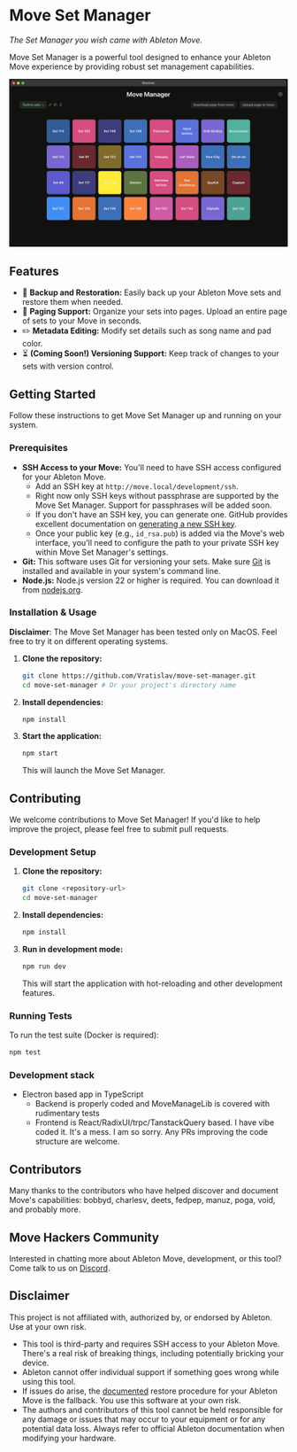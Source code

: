 # Move Set Manager

*The Set Manager you wish came with Ableton Move.*

Move Set Manager is a powerful tool designed to enhance your Ableton Move experience by providing robust set management capabilities.

![Interface screenshot](./doc/img/ui.png)

## Features

*   💾 **Backup and Restoration:** Easily back up your Ableton Move sets and restore them when needed.
*   📄 **Paging Support:** Organize your sets into pages. Upload an entire page of sets to your Move in seconds.
*   ✏️ **Metadata Editing:** Modify set details such as song name and pad color.
*   ⏳ **(Coming Soon!) Versioning Support:** Keep track of changes to your sets with version control.

## Getting Started

Follow these instructions to get Move Set Manager up and running on your system.

### Prerequisites

*   **SSH Access to your Move:** You'll need to have SSH access configured for your Ableton Move.
    *   Add an SSH key at `http://move.local/development/ssh`.
    *   Right now only SSH keys without passphrase are supported by the Move Set Manager. Support for passphrases will be added soon.
    *   If you don't have an SSH key, you can generate one. GitHub provides excellent documentation on [generating a new SSH key](https://docs.github.com/en/authentication/connecting-to-github-with-ssh/generating-a-new-ssh-key-and-adding-it-to-the-ssh-agent).
    *   Once your public key (e.g., `id_rsa.pub`) is added via the Move's web interface, you'll need to configure the path to your private SSH key within Move Set Manager's settings.
*   **Git:** This software uses Git for versioning your sets. Make sure [Git](https://git-scm.com) is installed and available in your system's command line.
*   **Node.js:** Node.js version 22 or higher is required. You can download it from [nodejs.org](https://nodejs.org/).

### Installation & Usage

**Disclaimer**: The Move Set Manager has been tested only on MacOS. Feel free to try it on different operating systems.

1.  **Clone the repository:**
    ```bash
    git clone https://github.com/Vratislav/move-set-manager.git
    cd move-set-manager # Or your project's directory name
    ```
2.  **Install dependencies:**
    ```bash
    npm install
    ```
3.  **Start the application:**
    ```bash
    npm start
    ```
    This will launch the Move Set Manager.

## Contributing

We welcome contributions to Move Set Manager! If you'd like to help improve the project, please feel free to submit pull requests.

### Development Setup

1.  **Clone the repository:**
    ```bash
    git clone <repository-url>
    cd move-set-manager
    ```
2.  **Install dependencies:**
    ```bash
    npm install
    ```
3.  **Run in development mode:**
    ```bash
    npm run dev
    ```
    This will start the application with hot-reloading and other development features.

### Running Tests

To run the test suite (Docker is required):
```bash
npm test
```

### Development stack
* Electron based app in TypeScript
    * Backend is properly coded and MoveManageLib is covered with rudimentary tests
    * Frontend is React/RadixUI/trpc/TanstackQuery based. I have vibe coded it. It's a mess. I am so sorry. Any PRs improving the code structure are welcome.

## Contributors

Many thanks to the contributors who have helped discover and document Move's capabilities: bobbyd, charlesv, deets, fedpep, manuz, poga, void, and probably more.

## Move Hackers Community

Interested in chatting more about Ableton Move, development, or this tool? Come talk to us on [Discord](https://discord.gg/yP7SjqDrZG).

## Disclaimer

This project is not affiliated with, authorized by, or endorsed by Ableton. Use at your own risk.

*   This tool is third-party and requires SSH access to your Ableton Move. There's a real risk of breaking things, including potentially bricking your device.
*   Ableton cannot offer individual support if something goes wrong while using this tool.
*   If issues do arise, the [documented](https://ableton.centercode.com/project/article/item.html?cap=ecd3942a1fe3405eb27a806608401a0b&arttypeid=%7Be70be312-f44a-418b-bb74-ed1030e3a49a%7D&artid=%7BC0A2D9E2-D52F-4DEB-8BEE-356B65C8942E%7D) restore procedure for your Ableton Move is the fallback. You use this software at your own risk.
*   The authors and contributors of this tool cannot be held responsible for any damage or issues that may occur to your equipment or for any potential data loss. Always refer to official Ableton documentation when modifying your hardware.
